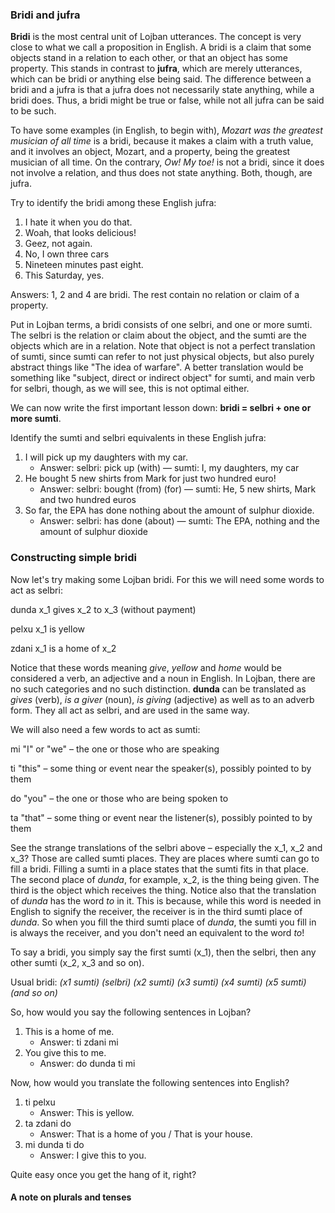 ### Bridi and jufra

**Bridi** is the most central unit of Lojban utterances. The concept is very close to what we call a proposition in English. A bridi is a claim that some objects stand in a relation to each other, or that an object has some property. This stands in contrast to **jufra**, which are merely utterances, which can be bridi or anything else being said. The difference between a bridi and a jufra is that a jufra does not necessarily state anything, while a bridi does. Thus, a bridi might be true or false, while not all jufra can be said to be such.

To have some examples (in English, to begin with), _Mozart was the greatest musician of all time_ is a bridi, because it makes a claim with a truth value, and it involves an object, Mozart, and a property, being the greatest musician of all time. On the contrary, _Ow! My toe!_ is not a bridi, since it does not involve a relation, and thus does not state anything. Both, though, are jufra.

Try to identify the bridi among these English jufra:

1. I hate it when you do that.
2. Woah, that looks delicious!
3. Geez, not again.
4. No, I own three cars
5. Nineteen minutes past eight.
6. This Saturday, yes.

Answers: <span class="spoiler-answer">
1, 2 and 4 are bridi. The rest contain no relation or claim of a property.
</span>

Put in Lojban terms, a bridi consists of one selbri, and one or more sumti. The selbri is the relation or claim about the object, and the sumti are the objects which are in a relation. Note that object is not a perfect translation of sumti, since sumti can refer to not just physical objects, but also purely abstract things like "The idea of warfare". A better translation would be something like "subject, direct or indirect object" for sumti, and main verb for selbri, though, as we will see, this is not optimal either.

We can now write the first important lesson down: **bridi = selbri + one or more sumti**.

Identify the sumti and selbri equivalents in these English jufra:

1. I will pick up my daughters with my car.
    * Answer: <span class="spoiler-answer">selbri: pick up (with) &mdash; sumti: I, my daughters, my car</span>
2. He bought 5 new shirts from Mark for just two hundred euro!
    * Answer: <span class="spoiler-answer">selbri: bought (from) (for) &mdash; sumti: He, 5 new shirts, Mark and two hundred euros<Paste></span>
3. So far, the EPA has done nothing about the amount of sulphur dioxide.
    * Answer: <span class="spoiler-answer">selbri: has done (about) &mdash; sumti: The EPA, nothing and the amount of sulphur dioxide</span>

### Constructing simple bridi
Now let's try making some Lojban bridi.
For this we will need some words to act as selbri:

<span class="definition-head">dunda</span> x_1 gives x_2 to x_3 (without payment)

<span class="definition-head">pelxu</span> x_1 is yellow

<span class="definition-head">zdani</span> x_1 is a home of x_2

Notice that these words meaning _give_, _yellow_ and _home_ would be considered a verb, an adjective and a noun in English.
In Lojban, there are no such categories and no such distinction.
**dunda** can be translated as _gives_ (verb), _is a giver_ (noun), _is giving_ (adjective) as well as to an adverb form.
They all act as selbri, and are used in the same way.

We will also need a few words to act as sumti:

<span class="definition-head">mi</span> "I" or "we" &ndash; the one or those who are speaking

<span class="definition-head">ti</span> "this" &ndash; some thing or event near the speaker(s), possibly pointed to by them

<span class="definition-head">do</span> "you" &ndash; the one or those who are being spoken to

<span class="definition-head">ta</span> "that" &ndash; some thing or event near the listener(s), possibly pointed to by them

See the strange translations of the selbri above &ndash; especially the x_1, x_2 and x_3?
Those are called sumti places.
They are places where sumti can go to fill a bridi.
Filling a sumti in a place states that the sumti fits in that place.
The second place of _dunda_, for example, x_2, is the thing being given.
The third is the object which receives the thing.
Notice also that the translation of _dunda_ has the word _to_ in it.
This is because, while this word is needed in English to signify the receiver, the receiver is in the third sumti place of _dunda_.
So when you fill the third sumti place of _dunda_, the sumti you fill in is always the receiver, and you don't need an equivalent to the word _to_!

To say a bridi, you simply say the first sumti (x_1), then the selbri, then any other sumti (x_2, x_3 and so on).

<span class="hspace"/> Usual bridi: _(x1 sumti) (selbri) (x2 sumti) (x3 sumti) (x4 sumti) (x5 sumti) (and so on)_

So, how would you say the following sentences in Lojban?

1. This is a home of me.
    * Answer: <span class="spoiler-answer">ti zdani mi</span>
2. You give this to me.
    * Answer: <span class="spoiler-answer">do dunda ti mi</span>

Now, how would you translate the following sentences into English?

1. ti pelxu
    * Answer: <span class="spoiler-answer">This is yellow.</span>
2. ta zdani do
    * Answer: <span class="spoiler-answer">That is a home of you / That is your house.</span>
3. mi dunda ti do
    * Answer: <span class="spoiler-answer">I give this to you.</span>

Quite easy once you get the hang of it, right?

#### A note on plurals and tenses

<!-- TODO: write this section -->
<!-- TODO: cover plurals and tenses in this lesson or in the next? -->

